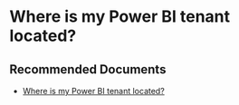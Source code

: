   <properties
	pageTitle="migrating tenant"
	description="migrating tenant"
	service="microsoft.PowerBIDedicated"
	resource="capacities"
	authors="pjfreitas"
	ms.author="pfreitas"	
	displayOrder="1110"
	selfHelpType="generic"
	supportTopicIds="32628121"
	productPesIds="16334"
	cloudEnvironments="public, MoonCake, fairfax" 
	articleId="5923fde0-f4d3-ef45-2dc4-ea86ea8246f6"
/>

# Where is my Power BI tenant located?

## **Recommended Documents**

* [Where is my Power BI tenant located?](https://docs.microsoft.com/power-bi/service-admin-where-is-my-tenant-located)
